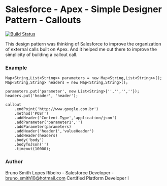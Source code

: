 # Salesforce - Apex - Simple Designer Pattern - Callouts

[![Build Status](https://travis-ci.org/joemccann/dillinger.svg?branch=master)](https://travis-ci.org/joemccann/dillinger)

This design pattern was thinking of Salesforce to improve the organization of external calls built on Apex. And it helped me out there to improve the simplicity of building a callout call.

### Example
```apex
Map<String,List<String>> parameters = new Map<String,List<String>>();
Map<String,String> headers = new Map<String,String>();

parameters.put('parameter', new List<String>{'','','',''});                
headers.put('header', 'header');

callout
    .endPoint('http://www.google.com.br')        	      
    .method('POST')            
    .addHeader('Content-Type','application/json')
    .addParameter('parameter1','')
    .addParameter(parameters)
    .addHeader('header1','valueHeader')
    .addHeader(headers)
    .body('body')
    .bodyToJson('')
    .timeout(10000);
```
### Author
Bruno Smith Lopes Ribeiro - Salesforce Developer - bruno_smith10@hotmail.com
Certified Platform Developer I

